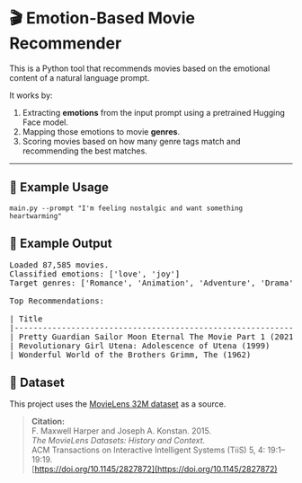 # 🎬 Emotion-Based Movie Recommender

This is a Python tool that recommends movies based on the emotional content of a natural language prompt.

It works by:
1. Extracting **emotions** from the input prompt using a pretrained Hugging Face model.
2. Mapping those emotions to movie **genres**.
3. Scoring movies based on how many genre tags match and recommending the best matches.

---

## 🚀 Example Usage

`main.py --prompt "I'm feeling nostalgic and want something heartwarming"`

## 🚀 Example Output
<pre>
Loaded 87,585 movies.
Classified emotions: ['love', 'joy']
Target genres: ['Romance', 'Animation', 'Adventure', 'Drama', 'Comedy']

Top Recommendations:

| Title                                                                                      | Genres                                                       | Match Score |
|--------------------------------------------------------------------------------------------|--------------------------------------------------------------|-------------|
| Pretty Guardian Sailor Moon Eternal The Movie Part 1 (2021)                                | Action\|Adventure\|Animation\|Comedy\|Drama\|Fantasy\|Romance | 5           |
| Revolutionary Girl Utena: Adolescence of Utena (1999)                                     | Action\|Adventure\|Animation\|Comedy\|Drama\|Fantasy\|Romance | 5           |
| Wonderful World of the Brothers Grimm, The (1962)                                         | Adventure\|Animation\|Children\|Comedy\|Drama\|Fantasy\|Musical\|Romance | 5   |
</pre>


## 📄 Dataset

This project uses the [MovieLens 32M dataset](https://grouplens.org/datasets/movielens/) as a source.

> **Citation:**  
> F. Maxwell Harper and Joseph A. Konstan. 2015.  
> *The MovieLens Datasets: History and Context.*  
> ACM Transactions on Interactive Intelligent Systems (TiiS) 5, 4: 19:1–19:19.  
> [https://doi.org/10.1145/2827872](https://doi.org/10.1145/2827872)
